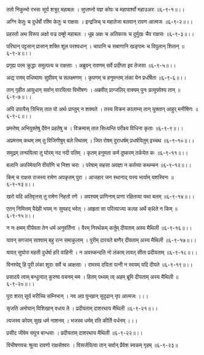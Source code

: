 ततो निकुम्भो रभसः सूर्य शत्रुर् महाबलः ।
सुप्तघ्नो यज्ञ कोपः च महापार्श्वो महाउअरः ॥६-९-१॥।।

अग्नि केतुः च दुर्धर्षो रश्मि केतुः च राक्षसः ।
इन्द्रजिच् च महातेजा बलवान् रावण आत्मजः ॥६-९-२॥।।

प्रहस्तो अथ विरूप अक्षो वज्र दम्ष्ट्रो महाबलः ।
धूम्र अक्षः च अतिकायः च दुर्मुखः चैव राक्षसः ॥६-९-३॥।।

परिघान् पट्टसान् प्रासान् शक्ति शूल परश्वधान् ।
चापानि च सबाणानि खड्गामः च विपुलान् शितान् ॥६-९-४॥।।

प्रगृह्य परम क्रुद्धाः समुत्पत्य च राक्षसाः ।
अब्रुवन् रावणम् सर्वे प्रदीप्ता इव तेजसा ॥६-९-५॥।।

अद्य रामम् वधिष्यामः सुग्रीवम् च सलक्ष्मणम् ।
कृपणम् च हनूमन्तम् लंका येन प्रधर्षिता ॥६-९-६॥।।

तान् गृहीत आयुधान् सर्वान् वारयित्वा विभीषणः ।
अब्रवीत् प्रान्जलिर् वाक्यम् पुनः प्रत्युपवेश्य तान् ॥६-९-७॥।।

अपि उपायैस् त्रिभिस् तात यो अर्थः प्राप्तुम् न शक्यते ।
तस्य विक्रम कालाम्स् तान् युक्तान् आहुर् मनीषिणः ॥६-९-८॥।।

प्रमत्तेष्व् अभियुक्तेषु दैवेन प्रहतेषु च ।
विक्रमास् तात सिध्यन्ति परीक्ष्य विधिना कृताः ॥६-९-९॥।।

अप्रमत्तम् कथम् तम् तु विजिगीषुम् बले स्थितम् ।
जित रोषम् दुराधर्षम् प्रधर्षयितुम् इच्चथ ॥६-९-१०॥।।

समुद्रम् लन्घयित्वा तु घोरम् नद नदी पतिम् ।
कृतम् हनुमता कर्म दुष्करम् तर्कयेत कः ॥६-९-११॥।।

बलानि अपरिमेयानि वीर्याणि च निशा चराः ।
परेषाम् सहसा अवज्ञा न कर्तव्या कथम्चन ॥६-९-१२॥।।

किम् च राक्षस राजस्य रामेण अपकृतम् पुरा ।
आजहार जन स्थानाद् यस्य भार्याम् यशस्विनः ॥६-९-१३॥।।

खरो यदि अतिवृत्तस् तु रामेण निहतो रणे ।
अवश्यम् प्राणिनाम् प्राणा रक्षितव्या यथा बलम् ॥६-९-१४॥।।

एतन् निमित्तम् वैदेही भयम् नः सुमहद् भवेत् ।
आहृता सा परित्याज्या कलह अर्थे क्Rते न किम् ॥६-९-१५॥।।

न नः क्षमम् वीर्यवता तेन धर्म अनुवर्तिना ।
वैरम् निरर्थकम् कर्तुम् दीयताम् अस्य मैथिली ॥६-९-१६॥।।

यावन् सगजाम् साश्वाम् बहु रत्न समाकुलाम् ।
पुरीम् दारयते बाणैर् दीयताम् अस्य मैथिली ॥६-९-१७॥।।

यावत् सुघोरा महती दुर्धर्षा हरि वाहिनी ।
न अवस्कन्दति नो लंकाम् तावत् सीता प्रदीयताम् ॥६-९-१८॥।।

विनश्येद्द् हि पुरी लंका शूराः सर्वे च आक्षसाः ।
रामस्य दयिता पत्नी न स्वयम् यदि दीयते ॥६-९-१९॥।।

प्रसादये त्वाम् बन्धुत्वात् कुरुष्व वचनम् मम ।
हितम् पथ्यम् त्व् अहम् ब्रूमि दीयताम् अस्य मैथिली ॥६-९-२०॥।।

पुरा शरत् सूर्य मरीच्चि सम्निभान् ।
नव अग्र पुन्खान् सुदृढान् नृप आत्मजः ।।।

सृजति अमोघान् विशिखान् वधाय ते ।
प्रदीयताम् दाशरथाय मैथिली ॥६-९-२१॥।।

त्यजस्व कोपम् सुख धर्म नाशनम् ।
भजस्व धर्मम् रति कीर्ति वर्धनम् ।।।

प्रसीद जीवेम सपुत्र बान्धवाः ।
प्रदीयताम् दाशरथाय मैथिली ॥६-९-२२॥।।

विभीषणवचः श्रुत्वा रावणो राक्षसेश्वरः ।
विसर्जयित्वा तान् सर्वान् प्रैवेश स्वकम् गृहम् ॥६-९-२३॥

